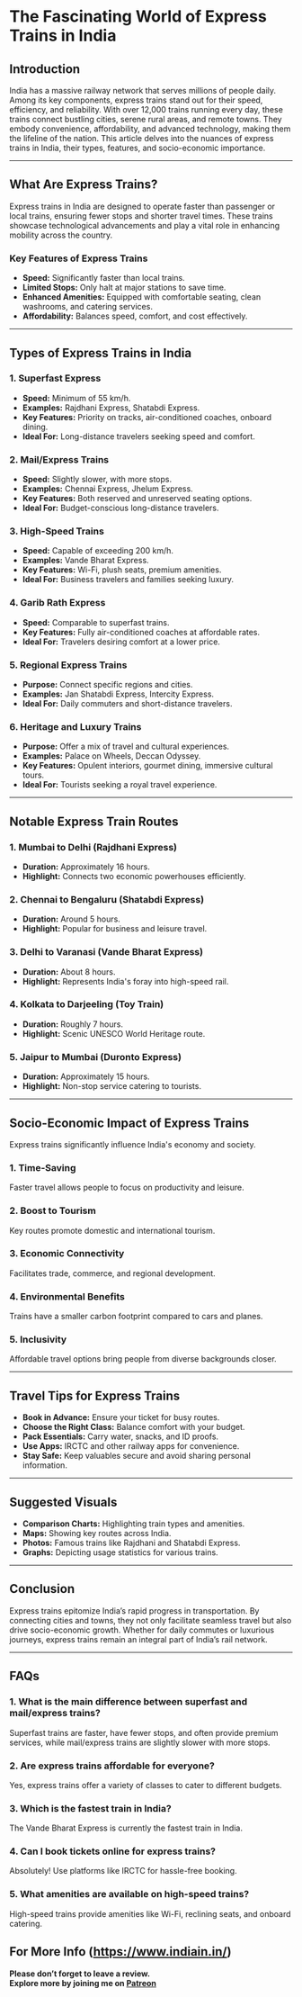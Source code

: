 # **The Fascinating World of Express Trains in India**

## **Introduction**  
India has a massive railway network that serves millions of people daily. Among its key components, express trains stand out for their speed, efficiency, and reliability. With over 12,000 trains running every day, these trains connect bustling cities, serene rural areas, and remote towns. They embody convenience, affordability, and advanced technology, making them the lifeline of the nation. This article delves into the nuances of express trains in India, their types, features, and socio-economic importance.

---

## **What Are Express Trains?**  
Express trains in India are designed to operate faster than passenger or local trains, ensuring fewer stops and shorter travel times. These trains showcase technological advancements and play a vital role in enhancing mobility across the country.

### **Key Features of Express Trains**  
- **Speed:** Significantly faster than local trains.  
- **Limited Stops:** Only halt at major stations to save time.  
- **Enhanced Amenities:** Equipped with comfortable seating, clean washrooms, and catering services.  
- **Affordability:** Balances speed, comfort, and cost effectively.  

---

## **Types of Express Trains in India**  

### **1. Superfast Express**  
- **Speed:** Minimum of 55 km/h.  
- **Examples:** Rajdhani Express, Shatabdi Express.  
- **Key Features:** Priority on tracks, air-conditioned coaches, onboard dining.  
- **Ideal For:** Long-distance travelers seeking speed and comfort.

### **2. Mail/Express Trains**  
- **Speed:** Slightly slower, with more stops.  
- **Examples:** Chennai Express, Jhelum Express.  
- **Key Features:** Both reserved and unreserved seating options.  
- **Ideal For:** Budget-conscious long-distance travelers.  

### **3. High-Speed Trains**  
- **Speed:** Capable of exceeding 200 km/h.  
- **Examples:** Vande Bharat Express.  
- **Key Features:** Wi-Fi, plush seats, premium amenities.  
- **Ideal For:** Business travelers and families seeking luxury.  

### **4. Garib Rath Express**  
- **Speed:** Comparable to superfast trains.  
- **Key Features:** Fully air-conditioned coaches at affordable rates.  
- **Ideal For:** Travelers desiring comfort at a lower price.  

### **5. Regional Express Trains**  
- **Purpose:** Connect specific regions and cities.  
- **Examples:** Jan Shatabdi Express, Intercity Express.  
- **Ideal For:** Daily commuters and short-distance travelers.  

### **6. Heritage and Luxury Trains**  
- **Purpose:** Offer a mix of travel and cultural experiences.  
- **Examples:** Palace on Wheels, Deccan Odyssey.  
- **Key Features:** Opulent interiors, gourmet dining, immersive cultural tours.  
- **Ideal For:** Tourists seeking a royal travel experience.  

---

## **Notable Express Train Routes**  

### **1. Mumbai to Delhi (Rajdhani Express)**  
- **Duration:** Approximately 16 hours.  
- **Highlight:** Connects two economic powerhouses efficiently.  

### **2. Chennai to Bengaluru (Shatabdi Express)**  
- **Duration:** Around 5 hours.  
- **Highlight:** Popular for business and leisure travel.  

### **3. Delhi to Varanasi (Vande Bharat Express)**  
- **Duration:** About 8 hours.  
- **Highlight:** Represents India's foray into high-speed rail.  

### **4. Kolkata to Darjeeling (Toy Train)**  
- **Duration:** Roughly 7 hours.  
- **Highlight:** Scenic UNESCO World Heritage route.  

### **5. Jaipur to Mumbai (Duronto Express)**  
- **Duration:** Approximately 15 hours.  
- **Highlight:** Non-stop service catering to tourists.  

---

## **Socio-Economic Impact of Express Trains**  
Express trains significantly influence India's economy and society.  

### **1. Time-Saving**  
Faster travel allows people to focus on productivity and leisure.  

### **2. Boost to Tourism**  
Key routes promote domestic and international tourism.  

### **3. Economic Connectivity**  
Facilitates trade, commerce, and regional development.  

### **4. Environmental Benefits**  
Trains have a smaller carbon footprint compared to cars and planes.  

### **5. Inclusivity**  
Affordable travel options bring people from diverse backgrounds closer.  

---

## **Travel Tips for Express Trains**  
- **Book in Advance:** Ensure your ticket for busy routes.  
- **Choose the Right Class:** Balance comfort with your budget.  
- **Pack Essentials:** Carry water, snacks, and ID proofs.  
- **Use Apps:** IRCTC and other railway apps for convenience.  
- **Stay Safe:** Keep valuables secure and avoid sharing personal information.  

---

## **Suggested Visuals**  
- **Comparison Charts:** Highlighting train types and amenities.  
- **Maps:** Showing key routes across India.  
- **Photos:** Famous trains like Rajdhani and Shatabdi Express.  
- **Graphs:** Depicting usage statistics for various trains.  

---

## **Conclusion**  
Express trains epitomize India’s rapid progress in transportation. By connecting cities and towns, they not only facilitate seamless travel but also drive socio-economic growth. Whether for daily commutes or luxurious journeys, express trains remain an integral part of India’s rail network.  

---

## **FAQs**

### **1. What is the main difference between superfast and mail/express trains?**  
Superfast trains are faster, have fewer stops, and often provide premium services, while mail/express trains are slightly slower with more stops.  

### **2. Are express trains affordable for everyone?**  
Yes, express trains offer a variety of classes to cater to different budgets.  

### **3. Which is the fastest train in India?**  
The Vande Bharat Express is currently the fastest train in India.  

### **4. Can I book tickets online for express trains?**  
Absolutely! Use platforms like IRCTC for hassle-free booking.  

### **5. What amenities are available on high-speed trains?**  
High-speed trains provide amenities like Wi-Fi, reclining seats, and onboard catering.  

For More Info (https://www.indiain.in/)
---

**Please don’t forget to leave a review.  
Explore more by joining me on [Patreon](https://www.indiain.in/p/list-of-express-trains-in-india.html)**  
